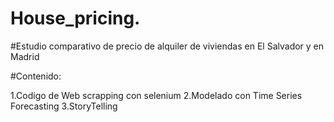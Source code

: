 # House_pricing.

#Estudio comparativo de precio de alquiler de viviendas en El Salvador y en Madrid



#Contenido:

1.Codigo de Web scrapping con selenium
2.Modelado con Time Series Forecasting
3.StoryTelling




